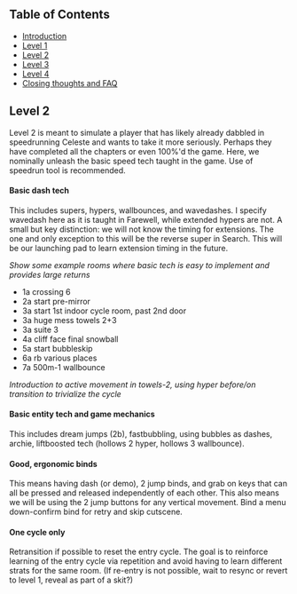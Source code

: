 ## Table of Contents
- [Introduction](#introduction)
- [Level 1](https://github.com/kwan22/habits/blob/main/level1.md)
- [Level 2](https://github.com/kwan22/habits/blob/main/level2.md)
- [Level 3](https://github.com/kwan22/habits/blob/main/level3.md)
- [Level 4](https://github.com/kwan22/habits/blob/main/level4.md)
- [Closing thoughts and FAQ](https://github.com/kwan22/habits/blob/main/conclusions-faq.md)

## Level 2

Level 2 is meant to simulate a player that has likely already dabbled in speedrunning Celeste and wants to take it more seriously. Perhaps they have completed all the chapters or even 100%'d the game. Here, we nominally unleash the basic speed tech taught in the game. Use of speedrun tool is recommended.

#### Basic dash tech  
This includes supers, hypers, wallbounces, and wavedashes. I specify wavedash here as it is taught in Farewell, while extended hypers are not. A small but key distinction: we will not know the timing for extensions. The one and only exception to this will be the reverse super in Search. This will be our launching pad to learn extension timing in the future.

*Show some example rooms where basic tech is easy to implement and provides large returns*

- 1a crossing 6
- 2a start pre-mirror
- 3a start 1st indoor cycle room, past 2nd door
- 3a huge mess towels 2+3
- 3a suite 3
- 4a cliff face final snowball
- 5a start bubbleskip
- 6a rb various places
- 7a 500m-1 wallbounce

*Introduction to active movement in towels-2, using hyper before/on transition to trivialize the cycle*

#### Basic entity tech and game mechanics
This includes dream jumps (2b), fastbubbling, using bubbles as dashes, archie, liftboosted tech (hollows 2 hyper, hollows 3 wallbounce).

#### Good, ergonomic binds  
This means having dash (or demo), 2 jump binds, and grab on keys that can all be pressed and released independently of each other. This also means we will be using the 2 jump buttons for any vertical movement. Bind a menu down-confirm bind for retry and skip cutscene.

#### One cycle only  
Retransition if possible to reset the entry cycle. The goal is to reinforce learning of the entry cycle via repetition and avoid having to learn different strats for the same room. (If re-entry is not possible, wait to resync or revert to level 1, reveal as part of a skit?)
